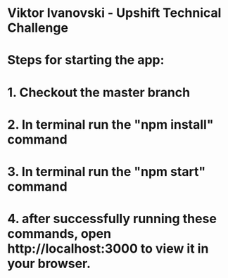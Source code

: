# Viktor Ivanovski - Upshift Technical Challenge

# Steps for starting the app:
# 1. Checkout the master branch 
# 2. In terminal run the "npm install" command
# 3. In terminal run the "npm start" command
# 4. after successfully running these commands, open http://localhost:3000 to view it in your browser.
